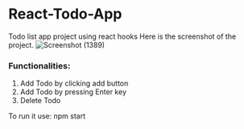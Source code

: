 # React-Todo-App
Todo list app project using react hooks
Here is the screenshot of the project.
![Screenshot (1389)](https://github.com/vedant-dhamecha/Vedant-ToDo-App-Intern-Demo/assets/105575987/e0e32c32-933c-4108-9d8e-c9e3d6db7f67)


<h3>Functionalities:</h3>
<ol>
  <li> Add Todo by clicking add button</li>
  <li> Add Todo by pressing Enter key</li>
  <li> Delete Todo</li>
 </ol>

To run it use: npm start
